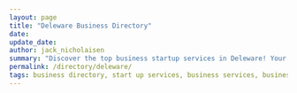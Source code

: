 ```yaml
---
layout: page
title: "Deleware Business Directory"
date: 
update_date: 
author: jack_nicholaisen
summary: "Discover the top business startup services in Deleware! Your ultimate guide to launching a successful venture."  
permalink: /directory/deleware/
tags: business directory, start up services, business services, business lawyers, registered agents,
---
```


